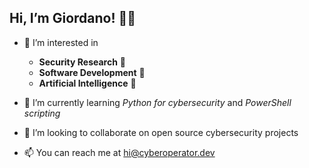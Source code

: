 ## Hi, I’m Giordano! 👨‍💻

- 👀 I’m interested in

  - **Security Research** 🦖
  - **Software Development** 🦕
  - **Artificial Intelligence** 🤖
- 🌱 I’m currently learning *Python for cybersecurity* and *PowerShell scripting*
- 💞️ I’m looking to collaborate on open source cybersecurity projects 
- 📫 You can reach me at hi@cyberoperator.dev

<!---
Yoryov/Yoryov is a ✨ special ✨ repository because its `README.md` (this file) appears on your GitHub profile.
You can click the Preview link to take a look at your changes.
--->
